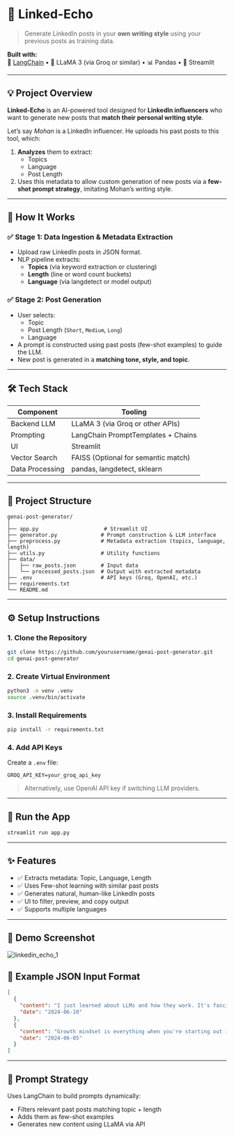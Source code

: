 # 🚀 Linked-Echo

> Generate LinkedIn posts in your **own writing style** using your previous posts as training data.

**Built with:**  
🔗 [LangChain](https://www.langchain.com/) • 🦙 LLaMA 3 (via Groq or similar) • 📊 Pandas • 🎯 Streamlit

---

## 💡 Project Overview

**Linked-Echo** is an AI-powered tool designed for **LinkedIn influencers** who want to generate new posts that **match their personal writing style**.

Let’s say *Mohan* is a LinkedIn influencer. He uploads his past posts to this tool, which:

1. **Analyzes** them to extract:
   - Topics
   - Language
   - Post Length
2. Uses this metadata to allow custom generation of new posts via a **few-shot prompt strategy**, imitating Mohan’s writing style.

---

## 🧠 How It Works

### ✅ Stage 1: Data Ingestion & Metadata Extraction

- Upload raw LinkedIn posts in JSON format.
- NLP pipeline extracts:
  - **Topics** (via keyword extraction or clustering)
  - **Length** (line or word count buckets)
  - **Language** (via langdetect or model output)

### ✅ Stage 2: Post Generation

- User selects:
  - Topic
  - Post Length (`Short`, `Medium`, `Long`)
  - Language
- A prompt is constructed using past posts (few-shot examples) to guide the LLM.
- New post is generated in a **matching tone, style, and topic**.

---

## 🛠️ Tech Stack

| Component         | Tooling                             |
|------------------|-------------------------------------|
| Backend LLM      | LLaMA 3 (via Groq or other APIs)    |
| Prompting        | LangChain PromptTemplates + Chains  |
| UI               | Streamlit                           |
| Vector Search    | FAISS (Optional for semantic match) |
| Data Processing  | pandas, langdetect, sklearn         |

---

## 📂 Project Structure

```
genai-post-generator/
│
├── app.py                     # Streamlit UI
├── generator.py              # Prompt construction & LLM interface
├── preprocess.py             # Metadata extraction (topics, language, length)
├── utils.py                  # Utility functions
├── data/
│   ├── raw_posts.json        # Input data
│   └── processed_posts.json  # Output with extracted metadata
├── .env                      # API keys (Groq, OpenAI, etc.)
├── requirements.txt
└── README.md
```

---

## ⚙️ Setup Instructions

### 1. Clone the Repository

```bash
git clone https://github.com/yourusername/genai-post-generator.git
cd genai-post-generator
```

### 2. Create Virtual Environment

```bash
python3 -m venv .venv
source .venv/bin/activate
```

### 3. Install Requirements

```bash
pip install -r requirements.txt
```

### 4. Add API Keys

Create a `.env` file:

```env
GROQ_API_KEY=your_groq_api_key
```

> Alternatively, use OpenAI API key if switching LLM providers.

---

## 🧪 Run the App

```bash
streamlit run app.py
```

---

## ✨ Features

- ✅ Extracts metadata: Topic, Language, Length
- ✅ Uses Few-shot learning with similar past posts
- ✅ Generates natural, human-like LinkedIn posts
- ✅ UI to filter, preview, and copy output
- ✅ Supports multiple languages

---

## 📸 Demo Screenshot

![linkedin_echo_1](https://github.com/user-attachments/assets/8b4d45f7-ecdc-4f12-8096-6945fbee4ada)



## 📌 Example JSON Input Format

```json
[
  {
    "content": "I just learned about LLMs and how they work. It's fascinating!",
    "date": "2024-06-10"
  },
  {
    "content": "Growth mindset is everything when you're starting out in tech.",
    "date": "2024-06-05"
  }
]
```

---

## 🧠 Prompt Strategy

Uses LangChain to build prompts dynamically:

- Filters relevant past posts matching topic + length
- Adds them as few-shot examples
- Generates new content using LLaMA via API
